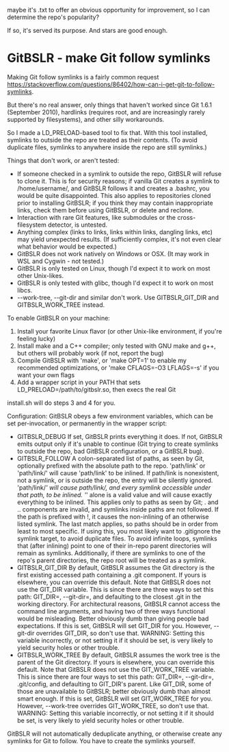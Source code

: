 maybe it's .txt to offer an obvious opportunity for improvement, so I can determine the repo's popularity?

If so, it's served its purpose. And stars are good enough.

GitBSLR - make Git follow symlinks
========

Making Git follow symlinks is a fairly common request <https://stackoverflow.com/questions/86402/how-can-i-get-git-to-follow-symlinks>.

But there's no real answer, only things that haven't worked since Git 1.6.1 (September 2010), hardlinks (requires root, and are increasingly rarely supported by filesystems), and other silly workarounds.

So I made a LD_PRELOAD-based tool to fix that. With this tool installed, symlinks to outside the repo are treated as their contents. (To avoid duplicate files, symlinks to anywhere inside the repo are still symlinks.)

Things that don't work, or aren't tested:
- If someone checked in a symlink to outside the repo, GitBSLR will refuse to clone it. This is for security reasons; if vanilla Git creates a symlink to /home/username/, and GitBSLR follows it and creates a .bashrc, you would be quite disappointed. This also applies to repositories cloned prior to installing GitBSLR; if you think they may contain inappropriate links, check them before using GitBSLR, or delete and reclone.
- Interaction with rare Git features, like submodules or the cross-filesystem detector, is untested.
- Anything complex (links to links, links within links, dangling links, etc) may yield unexpected results. (If sufficiently complex, it's not even clear what behavior would be expected.)
- GitBSLR does not work natively on Windows or OSX. (It may work in WSL and Cygwin - not tested.)
- GitBSLR is only tested on Linux, though I'd expect it to work on most other Unix-likes.
- GitBSLR is only tested with glibc, though I'd expect it to work on most libcs.
- --work-tree, --git-dir and similar don't work. Use GITBSLR_GIT_DIR and GITBSLR_WORK_TREE instead.

To enable GitBSLR on your machine:
1. Install your favorite Linux flavor (or other Unix-like environment, if you're feeling lucky)
2. Install make and a C++ compiler; only tested with GNU make and g++, but others will probably work (if not, report the bug)
3. Compile GitBSLR with 'make', or 'make OPT=1' to enable my recommended optimizations, or 'make CFLAGS=-O3 LFLAGS=-s' if you want your own flags
4. Add a wrapper script in your PATH that sets LD_PRELOAD=/path/to/gitbslr.so, then execs the real Git

install.sh will do steps 3 and 4 for you.

Configuration: GitBSLR obeys a few environment variables, which can be set per-invocation, or permanently in the wrapper script:
- GITBSLR_DEBUG
If set, GitBSLR prints everything it does. If not, GitBSLR emits output only if it's unable to continue (Git trying to create symlinks to outside the repo, bad GitBSLR configuration, or a GitBSLR bug).
- GITBSLR_FOLLOW
A colon-separated list of paths, as seen by Git, optionally prefixed with the absolute path to the repo.
'path/link' or 'path/link/' will cause 'path/link' to be inlined. If path/link is nonexistent, not a symlink, or is outside the repo, the entry will be silently ignored.
'path/link/*' will cause path/link/, and every symlink accessible under that path, to be inlined.
'*' alone is a valid value and will cause exactly everything to be inlined. This applies only to paths as seen by Git; . and .. components are invalid, and symlinks inside paths are not followed.
If the path is prefixed with !, it causes the non-inlining of an otherwise listed symlink.
The last match applies, so paths should be in order from least to most specific.
If using this, you most likely want to .gitignore the symlink target, to avoid duplicate files.
To avoid infinite loops, symlinks that (after inlining) point to one of their in-repo parent directories will remain as symlinks. Additionally, if there are symlinks to one of the repo's parent directories, the repo root will be treated as a symlink.
- GITBSLR_GIT_DIR
By default, GitBSLR assumes the Git directory is the first existing accessed path containing a .git component. If yours is elsewhere, you can override this default.
Note that GitBSLR does not use the GIT_DIR variable. This is since there are three ways to set this path: GIT_DIR=, --git-dir=, and defaulting to the closest .git in the working directory.
For architectural reasons, GitBSLR cannot access the command line arguments, and having two of three ways functional would be misleading. Better obviously dumb than giving people bad expectations.
If this is set, GitBSLR will set GIT_DIR for you. However, --git-dir overrides GIT_DIR, so don't use that.
WARNING: Setting this variable incorrectly, or not setting it if it should be set, is very likely to yield security holes or other trouble.
- GITBSLR_WORK_TREE
By default, GitBSLR assumes the work tree is the parent of the Git directory. If yours is elsewhere, you can override this default.
Note that GitBSLR does not use the GIT_WORK_TREE variable. This is since there are four ways to set this path: GIT_DIR=, --git-dir=, .git/config, and defaulting to GIT_DIR's parent. Like GIT_DIR, some of those are unavailable to GitBSLR; better obviously dumb than almost smart enough.
If this is set, GitBSLR will set GIT_WORK_TREE for you. However, --work-tree overrides GIT_WORK_TREE, so don't use that.
WARNING: Setting this variable incorrectly, or not setting it if it should be set, is very likely to yield security holes or other trouble.

GitBSLR will not automatically deduplicate anything, or otherwise create any symlinks for Git to follow. You have to create the symlinks yourself.
